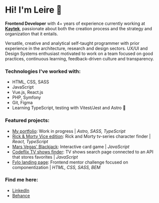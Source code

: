 # Hi! I'm Leire 🤘


**Frontend Developer** with 4+ years of experience currently working at **[Kaytek](https://www.kaytek.es/en/)**, passionate about both the creation process and the strategy and organization that it entails.

Versatile, creative and analytical self-taught programmer with prior experience in the architecture, research and design sectors. UX/UI and Design Systems enthusiast motivated to work on a team focused on good practices, continuous learning, feedback-driven culture and transparency.

### Technologies I've worked with:

- HTML, CSS, SASS
- JavaScript
- Vue.js, React.js
- PHP, Symfony
- Git, Figma
- Learning TypeScript, testing with Vitest/Jest and Astro 🚀

### Featured projects:

- [My portfolio](https://github.com/leireomadina/my-portfolio): Work in progress | *Astro, SASS, TypeScript*
- [Rick & Morty Vice edition](https://github.com/Adalab/modulo-3-evaluacion-final-leireomadina): Rick and Morty tv-series character finder | *React, TypeScript*
- [Mars Vegas' Blackjack](https://github.com/leireomadina/blackjack-game): Interactive card game | *JavaScript*
- [Codeflix TV shows finder](https://github.com/leireomadina/modulo-2-evaluacion-final-leireomadina): TV shows search page connected to an API that stores favorites  | *JavaScript*
- [Fylo landing page](https://github.com/leireomadina/fylo-dark-theme-landing-page): Frontend mentor challenge focused on componentization | *HTML, CSS, SASS, BEM*


### Find me here:

- [LinkedIn](https://www.linkedin.com/in/leire-orde%C3%B1ana-madina/)
- [Behance](https://www.behance.net/leireomadina)
